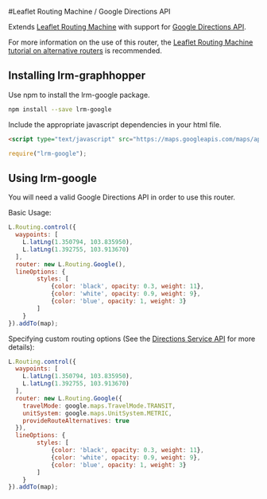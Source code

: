 #Leaflet Routing Machine / Google Directions API

Extends [Leaflet Routing Machine](https://github.com/perliedman/leaflet-routing-machine) with support for [Google Directions API](https://developers.google.com/maps/documentation/directions/intro).

For more information on the use of this router, the [Leaflet Routing Machine tutorial on alternative routers](http://www.liedman.net/leaflet-routing-machine/tutorials/alternative-routers/) is recommended.

## Installing lrm-graphhopper

Use npm to install the lrm-google package.

```sh
npm install --save lrm-google
```

Include the appropriate javascript dependencies in your html file.

```html
<script type="text/javascript" src="https://maps.googleapis.com/maps/api/js?key=<YOUR GOOGLE DIRECTIONS API KEY HERE>"></script>
```

```js
require("lrm-google");
```

## Using lrm-google

You will need a valid Google Directions API in order to use this router.

Basic Usage:

```javascript
L.Routing.control({
  waypoints: [
    L.latLng(1.350794, 103.835950),
    L.latLng(1.392755, 103.913670)
  ],
  router: new L.Routing.Google(),
  lineOptions: {
        styles: [
            {color: 'black', opacity: 0.3, weight: 11},
            {color: 'white', opacity: 0.9, weight: 9},
            {color: 'blue', opacity: 1, weight: 3}
        ]
    }
}).addTo(map);
```

Specifying custom routing options (See the [Directions Service API](https://developers.google.com/maps/documentation/javascript/directions) for more details):

```javascript
L.Routing.control({
  waypoints: [
    L.latLng(1.350794, 103.835950),
    L.latLng(1.392755, 103.913670)
  ],
  router: new L.Routing.Google({
    travelMode: google.maps.TravelMode.TRANSIT,
    unitSystem: google.maps.UnitSystem.METRIC,
    provideRouteAlternatives: true
  }),
  lineOptions: {
        styles: [
            {color: 'black', opacity: 0.3, weight: 11},
            {color: 'white', opacity: 0.9, weight: 9},
            {color: 'blue', opacity: 1, weight: 3}
        ]
    }
}).addTo(map);
```
